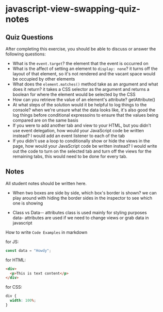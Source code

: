 # javascript-view-swapping-quiz-notes

## Quiz Questions

After completing this exercise, you should be able to discuss or answer the following questions:

- What is the `event.target`?
the element that the event is occurred on
- What is the affect of setting an element to `display: none`?
it turns off the layout of that element, so it's not rendered and the vacant space would be occupied by other elements
- What does the `element.matches()` method take as an argument and what does it return?
it takes a CSS selector as the argument and returns a boolean for where the element would be selected by the CSS
- How can you retrieve the value of an element's attribute?
getAttribute()
- At what steps of the solution would it be helpful to log things to the console?
when we're unsure what the data looks like, it's also good the log things before conditional expressoins to ensure that the values being compared are on the same basis
- If you were to add another tab and view to your HTML, but you didn't use event delegation, how would your JavaScript code be written instead?
I would add an event listener to each of the tab
- If you didn't use a loop to conditionally show or hide the views in the page, how would your JavaScript code be written instead?
I would write out the code to turn on the selected tab and turn off the views for the remaining tabs, this would need to be done for every tab.

## Notes

All student notes should be written here.

- When two boxes are side by side, which box's border is shown?
we can play around with hiding the border sides in the inspector to see which one is showing

 - Class vs Data-- attributes
class is used mainly for styling purposes
data- attributes are used if we need to change views or grab data in javascript

How to write `Code Examples` in markdown

for JS:

```javascript
const data = "Howdy";
```

for HTML:

```html
<div>
  <p>This is text content</p>
</div>
```

for CSS:

```css
div {
  width: 100%;
}
```
